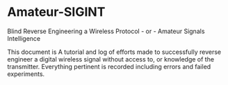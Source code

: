 Amateur-SIGINT
==============

Blind Reverse Engineering a Wireless Protocol - or - Amateur Signals Intelligence

This document is A tutorial and log of efforts made to successfully reverse engineer a digital wireless signal without access to, or knowledge of the transmitter. Everything pertinent is recorded including errors and failed experiments.

